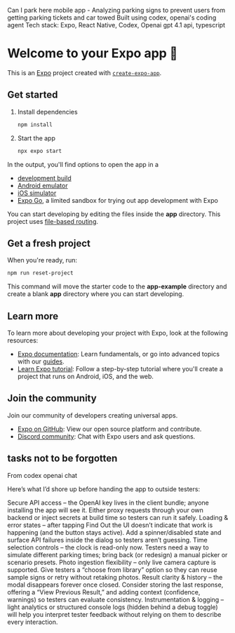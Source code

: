 Can I park here mobile app - Analyzing parking signs to prevent users from getting parking tickets and car towed
Built using codex, openai's coding agent
Tech stack: Expo, React Native, Codex, Openai gpt 4.1 api, typescript


# Welcome to your Expo app 👋

This is an [Expo](https://expo.dev) project created with [`create-expo-app`](https://www.npmjs.com/package/create-expo-app).

## Get started

1. Install dependencies

   ```bash
   npm install
   ```

2. Start the app

   ```bash
   npx expo start
   ```

In the output, you'll find options to open the app in a

- [development build](https://docs.expo.dev/develop/development-builds/introduction/)
- [Android emulator](https://docs.expo.dev/workflow/android-studio-emulator/)
- [iOS simulator](https://docs.expo.dev/workflow/ios-simulator/)
- [Expo Go](https://expo.dev/go), a limited sandbox for trying out app development with Expo

You can start developing by editing the files inside the **app** directory. This project uses [file-based routing](https://docs.expo.dev/router/introduction).

## Get a fresh project

When you're ready, run:

```bash
npm run reset-project
```

This command will move the starter code to the **app-example** directory and create a blank **app** directory where you can start developing.

## Learn more

To learn more about developing your project with Expo, look at the following resources:

- [Expo documentation](https://docs.expo.dev/): Learn fundamentals, or go into advanced topics with our [guides](https://docs.expo.dev/guides).
- [Learn Expo tutorial](https://docs.expo.dev/tutorial/introduction/): Follow a step-by-step tutorial where you'll create a project that runs on Android, iOS, and the web.

## Join the community

Join our community of developers creating universal apps.

- [Expo on GitHub](https://github.com/expo/expo): View our open source platform and contribute.
- [Discord community](https://chat.expo.dev): Chat with Expo users and ask questions.

## tasks not to be forgotten

From codex openai chat

Here’s what I’d shore up before handing the app to outside testers:

Secure API access – the OpenAI key lives in the client bundle; anyone installing the app will see it. Either proxy requests through your own backend or inject secrets at build time so testers can run it safely.
Loading & error states – after tapping Find Out the UI doesn’t indicate that work is happening (and the button stays active). Add a spinner/disabled state and surface API failures inside the dialog so testers aren’t guessing.
Time selection controls – the clock is read-only now. Testers need a way to simulate different parking times; bring back (or redesign) a manual picker or scenario presets.
Photo ingestion flexibility – only live camera capture is supported. Give testers a “choose from library” option so they can reuse sample signs or retry without retaking photos.
Result clarity & history – the modal disappears forever once closed. Consider storing the last response, offering a “View Previous Result,” and adding context (confidence, warnings) so testers can evaluate consistency.
Instrumentation & logging – light analytics or structured console logs (hidden behind a debug toggle) will help you interpret tester feedback without relying on them to describe every interaction.

